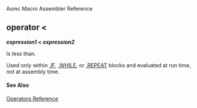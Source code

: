 Asmc Macro Assembler Reference

## operator &lt;

**_expression1_ &lt; _expression2_**

Is less than.

Used only within [.IF](../directive/dot-if.md), [.WHILE](../directive/dot-while.md), or [.REPEAT](../directive/dot-repeat.md) blocks and evaluated at run time, not at assembly time.

#### See Also

[Operators Reference](readme.md)
